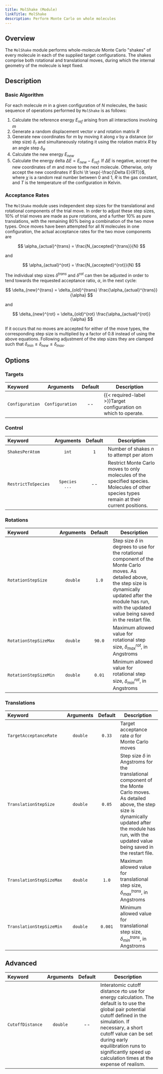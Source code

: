 ```yaml
---
title: MolShake (Module)
linkTitle: MolShake
description: Perform Monte Carlo on whole molecules
---
```


## Overview

The `MolShake` module performs whole-molecule Monte Carlo "shakes" of every molecule in each of the supplied target configurations. The shakes comprise both rotational and translational moves, during which the internal geometry of the molecule is kept fixed.

## Description

### Basic Algorithm

For each molecule $m$ in a given configuration of $N$ molecules, the basic sequence of operations performed by `MolShake` is as follows:

1. Calculate the reference energy $E_{ref}$ arising from all interactions involving $m$
2. Generate a random displacement vector $v$ and rotation matrix $R$
3. Generate new coordinates for $m$ by moving it along $v$ by a distance (or step size) $\delta_r$ and simultaneously rotating it using the rotation matrix $R$ by an angle step $\delta_\theta$
4. Calculate the new energy $E_{new}$
5. Calculate the energy delta $\Delta E = E_{new} - E_{ref}$. If $\Delta E$ is negative, accept the new coordinates of $m$ and move to the next molecule. Otherwise, only accept the new coordinates if $\chi \lt \exp{-\frac{\Delta E}{RT}}$, where $\chi$ is a random real number between 0 and 1, $R$ is the gas constant, and $T$ is the temperature of the configuration in Kelvin.

### Acceptance Rates

The `MolShake` module uses independent step sizes for the translational and rotational components of the trial move. In order to adjust these step sizes, 10% of trial moves are made as pure rotations, and a further 10% as pure translations, with the remaining 80% being a combination of the two move types. Once moves have been attempted for all $N$ molecules in one configuration, the actual acceptance rates for the two move components are

$$ \alpha_{actual}^{trans} = \frac{N_{accepted}^{trans}}{N} $$

and

$$ \alpha_{actual}^{rot} = \frac{N_{accepted}^{rot}}{N} $$

The individual step sizes $\delta^{trans}$ and $\delta^{rot}$ can then be adjusted in order to tend towards the requested acceptance ratio, $\alpha$, in the next cycle:

$$ \delta_{new}^{trans} = \delta_{old}^{trans} \frac{\alpha_{actual}^{trans}}{\alpha} $$

and

$$ \delta_{new}^{rot} = \delta_{old}^{rot} \frac{\alpha_{actual}^{rot}}{\alpha} $$

If it occurs that no moves are accepted for either of the move types, the corresponding step size is multiplied by a factor of 0.8 instead of using the above equations. Following adjustment of the step sizes they are clamped such that $\delta_{min} \le \delta_{new} \le \delta_{max}$.

## Options

### Targets

|Keyword|Arguments|Default|Description|
|:------|:--:|:-----:|-----------|
|`Configuration`|`Configuration`|--|{{< required-label >}}Target configuration on which to operate.|

### Control

|Keyword|Arguments|Default|Description|
|:------|:--:|:-----:|-----------|
|`ShakesPerAtom`|`int`|`1`|Number of shakes $n$ to attempt per atom|
|`RestrictToSpecies`|`Species ...`|--|Restrict Monte Carlo moves to only molecules of the specified species. Molecules of other species types remain at their current positions.|

### Rotations

|Keyword|Arguments|Default|Description|
|:------|:--:|:-----:|-----------|
|`RotationStepSize`|`double`|`1.0`|Step size $\delta$ in degrees to use for the rotational component of the Monte Carlo moves. As detailed above, the step size is dynamically updated after the module has run, with the updated value being saved in the restart file.|
|`RotationStepSizeMax`|`double`|`90.0`|Maximum allowed value for rotational step size,  $\delta^{rot}_{max}$, in Angstroms|
|`RotationStepSizeMin`|`double`|`0.01`|Minimum allowed value for rotational step size, $\delta^{rot}_{min}$, in Angstroms|

### Translations

|Keyword|Arguments|Default|Description|
|:------|:--:|:-----:|-----------|
|`TargetAcceptanceRate`|`double`|`0.33`|Target acceptance rate $\alpha$ for Monte Carlo moves|
|`TranslationStepSize`|`double`|`0.05`|Step size $\delta$ in Angstroms for the translational component of the Monte Carlo moves. As detailed above, the step size is dynamically updated after the module has run, with the updated value being saved in the restart file.|
|`TranslationStepSizeMax`|`double`|`1.0`|Maximum allowed value for translational step size, $\delta^{trans}_{max}$, in Angstroms|
|`TranslationStepSizeMin`|`double`|`0.001`|Minimum allowed value for translational step size, $\delta^{trans}_{min}$, in Angstroms|

## Advanced

|Keyword|Arguments|Default|Description|
|:------|:--:|:-----:|-----------|
|`CutoffDistance`|`double`|--|Interatomic cutoff distance $r$to use for energy calculation. The default is to use the global pair potential cutoff defined in the simulation. If necessary, a short cutoff value can be set during early equilibration runs to significantly speed up calculation times at the expense of realism.|
